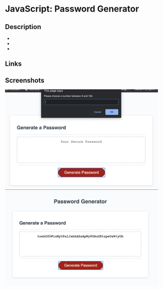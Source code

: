 # JavaScript: Password Generator 

## Description 
* 
*
*

## Links

## Screenshots
![](./screenshots/generatePASS-1.png)
![](./screenshots/generatePASS-2.png)